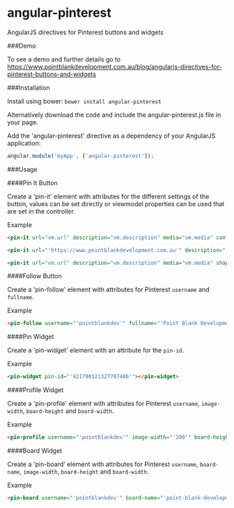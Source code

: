 angular-pinterest
========

AngularJS directives for Pinterest buttons and widgets

###Demo

To see a demo and further details go to https://www.pointblankdevelopment.com.au/blog/angularjs-directives-for-pinterest-buttons-and-widgets

###Installation

Install using bower: `bower install angular-pinterest`

Alternatively download the code and include the angular-pinterest.js file in your page.

Add the 'angular-pinterest' directive as a dependency of your AngularJS application:

```javascript
angular.module('myApp', ['angular-pinterest']);
```

###Usage

####Pin It Button

Create a 'pin-it' element with attributes for the different settings of the button, values can 
be set directly or viewmodel properties can be used that are set in the controller.

Example

```html
<pin-it url="vm.url" description="vm.description" media="vm.media" config="'above'"></pin-it>
```

```html
<pin-it url="'https://www.pointblankdevelopment.com.au'" description="'Point Blank Development'" media="''https://www.pointblankdevelopment.com.au/images/social_media.jpg''" config="'beside'" size="'large'" color="'white'"></pin-it>
```

```html
<pin-it url="vm.url" description="vm.description" media="vm.media" shape="'round'" size="'large'"></pin-it>
```

####Follow Button

Create a 'pin-follow' element with attributes for Pinterest `username` and `fullname`.

Example

```html
<pin-follow username="'pointblankdev'" fullname="'Point Blank Development'"></pin-follow>
```

####Pin Widget

Create a 'pin-widget' element with an attribute for the `pin-id`.

Example

```html
<pin-widget pin-id="'421790321327787486'"></pin-widget>
```

####Profile Widget

Create a 'pin-profile' element with attributes for Pinterest `username`, `image-width`, `board-height` and `board-width`.

Example

```html
<pin-profile username="'pointblankdev'" image-width="'200'" board-height="'140'" board-width="'250'"></pin-profile>
```

####Board Widget

Create a 'pin-board' element with attributes for Pinterest `username`, `board-name`, `image-width`, `board-height` and `board-width`.

Example

```html
<pin-board username="'pointblankdev'" board-name="'point-blank-development'" image-width="'200'" board-height="'140'" board-width="'250'"></pin-board>
```

